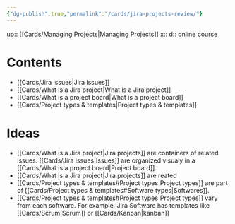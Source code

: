 ```yaml
---
{"dg-publish":true,"permalink":"/cards/jira-projects-review/"}
---
```


up:: [[Cards/Managing Projects\|Managing Projects]] 
x:: 
d:: online course

# Contents

- [[Cards/Jira issues\|Jira issues]]
- [[Cards/What is a Jira project\|What is a Jira project]] 
- [[Cards/What is a project board\|What is a project board]]
- [[Cards/Project types & templates\|Project types & templates]]


# Ideas 

- [[Cards/What is a Jira project\|Jira projects]] are containers of related issues. [[Cards/Jira issues\|Issues]] are organized visualy in a [[Cards/What is a project board\|Project board]]. 
- [[Cards/What is a Jira project\|Jira projects]] are reated 
- [[Cards/Project types & templates#Project types\|Project types]] are part of [[Cards/Project types & templates#Software types\|Softwares]]. 
- [[Cards/Project types & templates#Project types\|Project types]] vary from each software. For example, Jira Software has templates like [[Cards/Scrum\|Scrum]] or [[Cards/Kanban\|kanban]] 